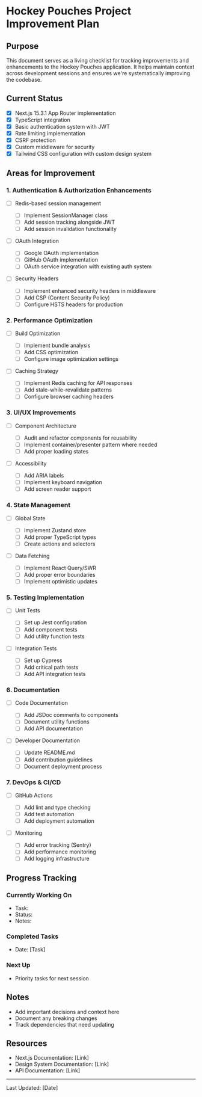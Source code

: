 # Hockey Pouches Project Improvement Plan

## Purpose

This document serves as a living checklist for tracking improvements and enhancements to the Hockey Pouches application. It helps maintain context across development sessions and ensures we're systematically improving the codebase.

## Current Status

- [x] Next.js 15.3.1 App Router implementation
- [x] TypeScript integration
- [x] Basic authentication system with JWT
- [x] Rate limiting implementation
- [x] CSRF protection
- [x] Custom middleware for security
- [x] Tailwind CSS configuration with custom design system

## Areas for Improvement

### 1. Authentication & Authorization Enhancements

- [ ] Redis-based session management
  - [ ] Implement SessionManager class
  - [ ] Add session tracking alongside JWT
  - [ ] Add session invalidation functionality
- [ ] OAuth Integration

  - [ ] Google OAuth implementation
  - [ ] GitHub OAuth implementation
  - [ ] OAuth service integration with existing auth system

- [ ] Security Headers
  - [ ] Implement enhanced security headers in middleware
  - [ ] Add CSP (Content Security Policy)
  - [ ] Configure HSTS headers for production

### 2. Performance Optimization

- [ ] Build Optimization

  - [ ] Implement bundle analysis
  - [ ] Add CSS optimization
  - [ ] Configure image optimization settings

- [ ] Caching Strategy
  - [ ] Implement Redis caching for API responses
  - [ ] Add stale-while-revalidate patterns
  - [ ] Configure browser caching headers

### 3. UI/UX Improvements

- [ ] Component Architecture

  - [ ] Audit and refactor components for reusability
  - [ ] Implement container/presenter pattern where needed
  - [ ] Add proper loading states

- [ ] Accessibility
  - [ ] Add ARIA labels
  - [ ] Implement keyboard navigation
  - [ ] Add screen reader support

### 4. State Management

- [ ] Global State

  - [ ] Implement Zustand store
  - [ ] Add proper TypeScript types
  - [ ] Create actions and selectors

- [ ] Data Fetching
  - [ ] Implement React Query/SWR
  - [ ] Add proper error boundaries
  - [ ] Implement optimistic updates

### 5. Testing Implementation

- [ ] Unit Tests

  - [ ] Set up Jest configuration
  - [ ] Add component tests
  - [ ] Add utility function tests

- [ ] Integration Tests
  - [ ] Set up Cypress
  - [ ] Add critical path tests
  - [ ] Add API integration tests

### 6. Documentation

- [ ] Code Documentation

  - [ ] Add JSDoc comments to components
  - [ ] Document utility functions
  - [ ] Add API documentation

- [ ] Developer Documentation
  - [ ] Update README.md
  - [ ] Add contribution guidelines
  - [ ] Document deployment process

### 7. DevOps & CI/CD

- [ ] GitHub Actions

  - [ ] Add lint and type checking
  - [ ] Add test automation
  - [ ] Add deployment automation

- [ ] Monitoring
  - [ ] Add error tracking (Sentry)
  - [ ] Add performance monitoring
  - [ ] Add logging infrastructure

## Progress Tracking

### Currently Working On

- Task:
- Status:
- Notes:

### Completed Tasks

- Date: [Task]

### Next Up

- Priority tasks for next session

## Notes

- Add important decisions and context here
- Document any breaking changes
- Track dependencies that need updating

## Resources

- Next.js Documentation: [Link]
- Design System Documentation: [Link]
- API Documentation: [Link]

---

Last Updated: [Date]
